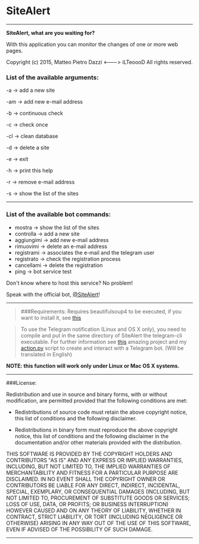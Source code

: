 # SiteAlert
------------------------

**SiteAlert, what are you waiting for?**

With this application you can monitor the changes of one or more web pages.

Copyright (c) 2015, Matteo Pietro Dazzi <---> iLTeoooD
All rights reserved.

### List of the available arguments:

-a -> add a new site

-am -> add new e-mail address

-b -> continuous check

-c -> check once

-cl -> clean database

-d -> delete a site

-e -> exit

-h -> print this help

-r -> remove e-mail address

-s -> show the list of the sites

------------------------
### List of the available bot commands:

- mostra -> show the list of the sites
- controlla -> add a new site
- aggiungimi -> add new e-mail address
- rimuovimi -> delete an e-mail address
- registrami -> associates the e-mail and the telegram user
- registrato -> check the registration process
- cancellami -> delete the registration
- ping -> bot service test

Don't know where to host this service? No problem!

Speak with the official bot, [@SiteAlert][4]!

------------------------

> ###Requirements: 
> Requires beautifulsoup4 to be executed, if you want to install it, see [this][1]

> To use the Telegram notification (Linux and OS X only), you need to compile and put in the same directory of SiteAlert the telegram-cli executable. For further information see [this][2] amazing project and my [action.py][3] script to create and interact with a Telegram bot. (Will be translated in English)

**NOTE: this function will work only under Linux or Mac OS X systems.**

------------------------
###License:

Redistribution and use in source and binary forms, with or without modification, are permitted provided
that the following conditions are met:

* Redistributions of source code must retain the above copyright notice, this list of conditions and the
  following disclaimer.

* Redistributions in binary form must reproduce the above copyright notice, this list of conditions and
  the following disclaimer in the documentation and/or other materials provided with the distribution.

THIS SOFTWARE IS PROVIDED BY THE COPYRIGHT HOLDERS AND CONTRIBUTORS "AS IS" AND ANY
EXPRESS OR IMPLIED WARRANTIES, INCLUDING, BUT NOT LIMITED TO, THE IMPLIED WARRANTIES OF
MERCHANTABILITY AND FITNESS FOR A PARTICULAR PURPOSE ARE DISCLAIMED. IN NO EVENT SHALL
THE COPYRIGHT OWNER OR CONTRIBUTORS BE LIABLE FOR ANY DIRECT, INDIRECT, INCIDENTAL,
SPECIAL, EXEMPLARY, OR CONSEQUENTIAL DAMAGES (INCLUDING, BUT NOT LIMITED TO,
PROCUREMENT OF SUBSTITUTE GOODS OR SERVICES; LOSS OF USE, DATA, OR PROFITS; OR BUSINESS
INTERRUPTION) HOWEVER CAUSED AND ON ANY THEORY OF LIABILITY, WHETHER IN CONTRACT,
STRICT LIABILITY, OR TORT (INCLUDING NEGLIGENCE OR OTHERWISE) ARISING IN ANY WAY OUT OF
THE USE OF THIS SOFTWARE, EVEN IF ADVISED OF THE POSSIBILITY OF SUCH DAMAGE.

------------------------

[1]: http://www.crummy.com/software/BeautifulSoup/bs4/doc/#installing-beautiful-soup
[2]: https://github.com/vysheng/tg/
[3]: https://github.com/ilteoood/SiteAlert-Python/blob/master/action.py
[4]: https://telegram.me/SiteAlert